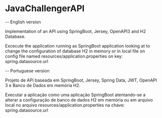 # JavaChallengerAPI
-- English version

Implementation of an API using SpringBoot, Jersey, OpenAPI3 and H2 Database.

Excecute the application running as SpringBoot application looking at  to change the configuration
of database H2 in memory or in local file on config file named resources/application.properties
on key: spring.datasource.url

-- Portuguese version

Projeto de APi baseada em SpringBoot, Jersey, Spring Data, JWT, OpenAPI 3 e Banco de Dados em memória H2.

Executar a aplicação como uma aplicação SpringBoot atentando-se a alterar a configuração
de banco de dados H2 em memória ou em arquivo local no arquivo resources/application.properties
na chave: spring.datasource.url
